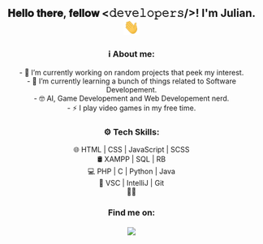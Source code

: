<div align="center">
<h2> 𝐇𝐞𝐥𝐥𝐨 𝐭𝐡𝐞𝐫𝐞, 𝐟𝐞𝐥𝐥𝐨𝐰 <𝚍𝚎𝚟𝚎𝚕𝚘𝚙𝚎𝚛𝚜/>! I'm Julian. <img src="https://github.com/ABSphreak/ABSphreak/blob/master/gifs/Hi.gif" width="30px"></h2>
</div>

<!-- <div align="center" width="50">

<img src="https://i.imgur.com/dTYwdG1.gif" alt="Welcome!" width="300"/>

</div> -->
<div align="center">
  <h3>ℹ About me:</h3>
  - 🔭 I’m currently working on random projects that peek my interest. <br>
  - 🌱 I’m currently learning a bunch of things related to Software Developement. <br>
  - 🤓 AI, Game Developement and Web Developement nerd. <br>
  - ⚡ I play video games in my free time.
</div>
<div align="center">
  <h3>⚙ Tech Skills:</h3>
  🌐 HTML | CSS | JavaScript | SCSS <br>
  🛢 XAMPP | SQL | RB <br>
  💻 PHP | C | Python | Java <br> 
  🔧 VSC | IntelliJ | Git <br> 
</div>
<div align="center">
  🤝🏻 <h3>Find me on:</h3>
  <a href="https://www.linkedin.com/in/julian-roeland/"><img align="center" src="https://cdn.icon-icons.com/icons2/2429/PNG/512/linkedin_logo_icon_147268.png" width="30px"></a>
</div>
<!-- 
<div align="center">
<i>Random dev joke for you! (create your own by clicking here ↓)</i><br>
<a href="https://readme-jokes.vercel.app"><img align="center" src="https://readme-jokes.vercel.app/api" alt="README Jokes"></a>
</div> -->
